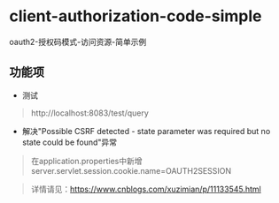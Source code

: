 # client-authorization-code-simple

oauth2-授权码模式-访问资源-简单示例

## 功能项

- 测试

> http://localhost:8083/test/query

- 解决"Possible CSRF detected - state parameter was required but no state could be found"异常

> 在application.properties中新增 server.servlet.session.cookie.name=OAUTH2SESSION

> 详情请见：https://www.cnblogs.com/xuzimian/p/11133545.html